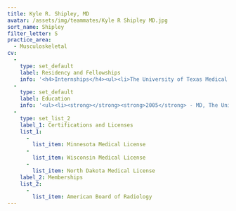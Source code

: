 ```yaml
---
title: Kyle R. Shipley, MD
avatar: /assets/img/teammates/Kyle R Shipley MD.jpg
sort_name: Shipley
filter_letter: S
practice_area:
  - Musculoskeletal
cv:
  - 
    type: set_default
    label: Residency and Fellowships
    info: '<h4>Internships</h4><ul><li>The University of Texas Medical Branch, Galveston, TX, 2006</li></ul><h4>Residencies</h4><ul><li>Mallinckrodt Institute of Radiology - Washington University, St. Louis, MO, 2010</li></ul><h4>Fellowships</h4><ul><li>Mallinckrodt Institute of Radiology - Washington University, St. Louis, MO, 2011<span></span></li></ul>'
  - 
    type: set_default
    label: Education
    info: '<ul><li><strong></strong><strong>2005</strong> - MD, The University of Texas Medical Branch, Galveston, TX</li><li><strong>2000</strong> - BS, University of Texas, Austin, TX<span></span></li></ul>'
  - 
    type: set_list_2
    label_1: Certifications and Licenses
    list_1:
      - 
        list_item: Minnesota Medical License
      - 
        list_item: Wisconsin Medical License
      - 
        list_item: North Dakota Medical License
    label_2: Memberships
    list_2:
      - 
        list_item: American Board of Radiology
---
```

